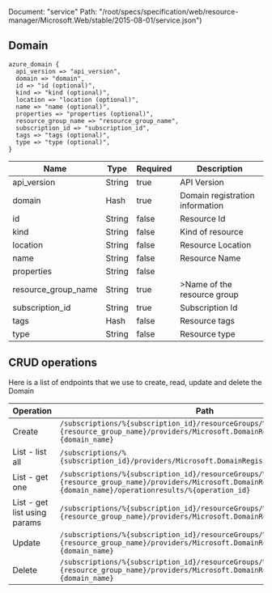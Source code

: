 Document: "service"
Path: "/root/specs/specification/web/resource-manager/Microsoft.Web/stable/2015-08-01/service.json")

## Domain

```puppet
azure_domain {
  api_version => "api_version",
  domain => "domain",
  id => "id (optional)",
  kind => "kind (optional)",
  location => "location (optional)",
  name => "name (optional)",
  properties => "properties (optional)",
  resource_group_name => "resource_group_name",
  subscription_id => "subscription_id",
  tags => "tags (optional)",
  type => "type (optional)",
}
```

| Name        | Type           | Required       | Description       |
| ------------- | ------------- | ------------- | ------------- |
|api_version | String | true | API Version |
|domain | Hash | true | Domain registration information |
|id | String | false | Resource Id |
|kind | String | false | Kind of resource |
|location | String | false | Resource Location |
|name | String | false | Resource Name |
|properties | String | false |  |
|resource_group_name | String | true | &gt;Name of the resource group |
|subscription_id | String | true | Subscription Id |
|tags | Hash | false | Resource tags |
|type | String | false | Resource type |



## CRUD operations

Here is a list of endpoints that we use to create, read, update and delete the Domain

| Operation | Path | Verb | Description | OperationID |
| ------------- | ------------- | ------------- | ------------- | ------------- |
|Create|`/subscriptions/%{subscription_id}/resourceGroups/%{resource_group_name}/providers/Microsoft.DomainRegistration/domains/%{domain_name}`|Put||Domains_CreateOrUpdateDomain|
|List - list all|`/subscriptions/%{subscription_id}/providers/Microsoft.DomainRegistration/domains`|Get||GlobalDomainRegistration_GetAllDomains|
|List - get one|`/subscriptions/%{subscription_id}/resourceGroups/%{resource_group_name}/providers/Microsoft.DomainRegistration/domains/%{domain_name}/operationresults/%{operation_id}`|Get||Domains_GetDomainOperation|
|List - get list using params|`/subscriptions/%{subscription_id}/resourceGroups/%{resource_group_name}/providers/Microsoft.DomainRegistration/domains`|Get||Domains_GetDomains|
|Update|`/subscriptions/%{subscription_id}/resourceGroups/%{resource_group_name}/providers/Microsoft.DomainRegistration/domains/%{domain_name}`|Put||Domains_CreateOrUpdateDomain|
|Delete|`/subscriptions/%{subscription_id}/resourceGroups/%{resource_group_name}/providers/Microsoft.DomainRegistration/domains/%{domain_name}`|Delete||Domains_DeleteDomain|